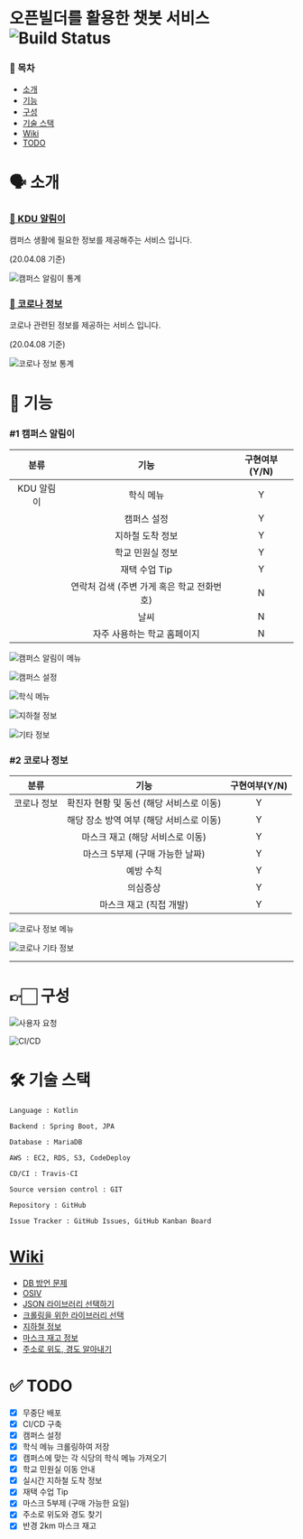 # 오픈빌더를 활용한 챗봇 서비스 ![Build Status](https://travis-ci.org/hyojaekim/chatbot.svg?branch=master)

### 📜 목차
* [소개](https://github.com/hyojaekim/chatbot#-%EC%86%8C%EA%B0%9C)
* [기능](https://github.com/hyojaekim/chatbot#-%EA%B8%B0%EB%8A%A5)
* [구성](https://github.com/hyojaekim/chatbot#-%EA%B5%AC%EC%84%B1)
* [기술 스택](https://github.com/hyojaekim/chatbot#-%EA%B8%B0%EC%88%A0-%EC%8A%A4%ED%83%9D)
* [Wiki]()
* [TODO](https://github.com/hyojaekim/chatbot#-todo)

# 🗣 소개

### [🏫 KDU 알림이](https://pf.kakao.com/_hdxaVj)

캠퍼스 생활에 필요한 정보를 제공해주는 서비스 입니다.

(20.04.08 기준)

![캠퍼스 알림이 통계](src/main/resources/static/img/캠퍼스알림이통계.png)

### [🦠 코로나 정보](https://pf.kakao.com/_hUrGxb)

코로나 관련된 정보를 제공하는 서비스 입니다.

(20.04.08 기준)

![코로나 정보 통계](src/main/resources/static/img/코로나정보통계.png)

# 🧩 기능

### #1 캠퍼스 알림이

| 분류 | 기능 | 구현여부(Y/N) |
| :---: | :---: | :---: |
| KDU 알림이 | 학식 메뉴 | Y |
| | 캠퍼스 설정 | Y |
| | 지하철 도착 정보 | Y |
| | 학교 민원실 정보 | Y |
| | 재택 수업 Tip | Y |
| | 연락처 검색 (주변 가게 혹은 학교 전화번호) | N |
| | 날씨 | N |
| | 자주 사용하는 학교 홈페이지 | N |

![캠퍼스 알림이 메뉴](src/main/resources/static/img/캠퍼스알림이메뉴.png)

![캠퍼스 설정](src/main/resources/static/img/캠퍼스설정.png)

![학식 메뉴](src/main/resources/static/img/학식메뉴.png)

![지하철 정보](src/main/resources/static/img/지하철정보.png)

![기타 정보](src/main/resources/static/img/기타.png)

### #2 코로나 정보

| 분류 | 기능 | 구현여부(Y/N) |
| :---: | :---: | :---: |
| 코로나 정보 | 확진자 현황 및 동선 (해당 서비스로 이동) | Y |
| | 해당 장소 방역 여부 (해당 서비스로 이동) | Y |
| | 마스크 재고 (해당 서비스로 이동) | Y |
| | 마스크 5부제 (구매 가능한 날짜) | Y |
| | 예방 수칙 | Y |
| | 의심증상 | Y |
| | 마스크 재고 (직접 개발) | Y |

![코로나 정보 메뉴](src/main/resources/static/img/코로나정보메뉴.png)

![코로나 기타 정보](src/main/resources/static/img/코로나기타정보.png)

---

# 👉🏻 구성

![사용자 요청](src/main/resources/static/img/flow.png)

![CI/CD](src/main/resources/static/img/flow2.png)

# 🛠 기술 스택

```
Language : Kotlin

Backend : Spring Boot, JPA

Database : MariaDB

AWS : EC2, RDS, S3, CodeDeploy

CD/CI : Travis-CI
 
Source version control : GIT

Repository : GitHub

Issue Tracker : GitHub Issues, GitHub Kanban Board
```

# [Wiki](https://github.com/hyojaekim/chatbot/wiki)

- [DB 방언 문제](https://github.com/hyojaekim/chatbot/wiki/DB-%EB%B0%A9%EC%96%B8-%EB%AC%B8%EC%A0%9C-(MySQL5InnoDBDialect-Deprecated))
- [OSIV](https://github.com/hyojaekim/chatbot/wiki/OSIV-(Open-Session-In-View)-%EB%AC%B8%EC%A0%9C%EC%A0%90)
- [JSON 라이브러리 선택하기](https://github.com/hyojaekim/chatbot/wiki/JSON-%EB%9D%BC%EC%9D%B4%EB%B8%8C%EB%9F%AC%EB%A6%AC-%EC%84%A0%ED%83%9D-%EA%B8%B0%EC%A4%80)
- [크롤링을 위한 라이브러리 선택](https://github.com/hyojaekim/chatbot/wiki/%ED%81%AC%EB%A1%A4%EB%A7%81%EC%9D%84-%EC%9C%84%ED%95%9C-%EB%9D%BC%EC%9D%B4%EB%B8%8C%EB%9F%AC%EB%A6%AC-%EC%84%A0%EC%A0%95-(Jsoup))
- [지하철 정보](https://github.com/hyojaekim/chatbot/wiki/%EC%8B%A4%EC%8B%9C%EA%B0%84-%EC%A7%80%ED%95%98%EC%B2%A0-%EC%A0%95%EB%B3%B4)
- [마스크 재고 정보](https://github.com/hyojaekim/chatbot/wiki/%EB%A7%88%EC%8A%A4%ED%81%AC-%EC%9E%AC%EA%B3%A0-%EC%A0%95%EB%B3%B4-%EC%98%88%EC%8B%9C)
- [주소로 위도, 경도 알아내기](https://github.com/hyojaekim/chatbot/wiki/%EC%A3%BC%EC%86%8C-%EC%9C%84%EB%8F%84,-%EA%B2%BD%EB%8F%84-%EC%95%8C%EC%95%84%EB%82%B4%EA%B8%B0)

# ✅ TODO

- [x] 무중단 배포
- [x] CI/CD 구축
- [x] 캠퍼스 설정
- [x] 학식 메뉴 크롤링하여 저장
- [x] 캠퍼스에 맞는 각 식당의 학식 메뉴 가져오기
- [x] 학교 민원실 이동 안내
- [x] 실시간 지하철 도착 정보
- [x] 재택 수업 Tip
- [x] 마스크 5부제 (구매 가능한 요일)
- [x] 주소로 위도와 경도 찾기
- [x] 반경 2km 마스크 재고
